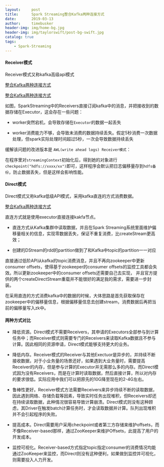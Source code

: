 ```yaml
---
layout:     post
title:      Spark Streaming整合Kafka两种连接方式
date:       2019-03-13
author:     timebusker
header-img: img/home-bg.jpg
header-img: img/taylorswift/post-bg-swift.jpg
catalog: true
tags:
    - Spark-Streaming
---
```


#### Receiver模式

Receiver模式又称kafka高级api模式

[整合Kafka两种连接方式](/img/spark-sreaming/1.png)

[整合Kafka两种连接方式](/img/spark-sreaming/2.png)

如图，SparkStreaming中的Receivers直接订阅kafka中的消息，并把接收到的数据存储在Executor，这会存在一些问题：

- worker突然宕机，会导致存储在`Executor`的数据一起丢失

- worker消费能力不够，会导致未消费的数据持续丢失。假定5秒消费一次数据处理，但spark实际处理时间超过5秒，一次会导致数据持续丢失

缓解该问题的改进版本是 `AWL(write ahead logs) Receiver模式`：

在程序里对`streamingContext`初始化后，得到她的对象进行`checkpoint("hdfs://xxxx/xx")`即可，这样程序会默认把日志偏移量存到`hdfs备份`，防止数据丢失，但是这样会影响性能。


####  Direct模式

Direct模式又称kafka低级API模式，采用kafka直连的方式消费数据。

[整合Kafka两种连接方式](/img/spark-sreaming/3.png)

直连方式就是使用executor直接连接kakfa节点。

- 直连方式从Kafka集群中读取数据，并且在Spark Streaming系统里面维护偏移量相关的信息，实现零数据丢失，保证不重复消费，比createStream更高效；

- 创建的DStream的rdd的partition做到了和Kafka中topic的partition一一对应

直接通过低阶API从kafka的topic消费消息，并且不再向zookeeper中更新consumer offsets，使得基于zookeeper的consumer offsets的监控工具都会失效。所以更新zookeeper中的consumer offsets还需要自己去实现，
并且官方提供的两个createDirectStream重载并不能很好的满足我的需求，需要进一步封装。

在采用直连的方式消费kafka中的数据的时候，大体思路是首先获取保存在zookeeper中的偏移量信息，根据偏移量信息去创建stream，消费数据后再把当前的偏移量写入zk中。


#### 两种方式对比

- 降低资源。Direct模式不需要Receivers，其申请的Executors全部参与到计算任务中；而Receiver模式则需要专门的Receivers来读取Kafka数据且不参与计算。因此相同的资源申请，Direct模式能够支持更大的业务。

- 降低内存。Receiver模式的Receiver与其他Exectuor是异步的，并持续不断接收数据，对于小业务量的场景还好，如果遇到大业务量时，需要提高Receiver的内存，但是参与计算的Executor并无需那么多的内存。而Direct模式因为没有Receivers，而是在计算时读取数据，然后直接计算，所以对内存的要求很低。实际应用中我们可以把原先的10G降至现在的2-4G左右。

- 鲁棒性更好。Receiver模式方法需要Receivers来异步持续不断的读取数据，因此遇到网络、存储负载等因素，导致实时任务出现堆积，但Receivers却还在持续读取数据，此种情况很容易导致计算崩溃。Direct模式则没有这种顾虑，其Driver在触发batch计算任务时，才会读取数据并计算。队列出现堆积并不会引起程序的失败。

- 提高成本。Direct需要用户采用checkpoint或者第三方存储来维护offsets，而不像Receiver-based那样，通过ZooKeeper来维护Offsets，此提高了用户的开发成本。

- 监控可视化。Receiver-based方式指定topic指定consumer的消费情况均能通过ZooKeeper来监控，而Direct则没有这种便利，如果做到监控并可视化，则需要投入人力开发。


